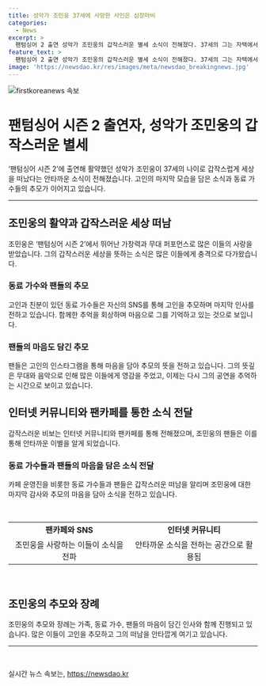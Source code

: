```yaml
---
title: 성악가 조민웅 37세에 사망한 사인은 심장마비
categories:
  - News
excerpt: >
  팬텀싱어 2 출연 성악가 조민웅의 갑작스러운 별세 소식이 전해졌다. 37세의 그는 자택에서 심장마비로 발견되었으며, 동료 가수들은 그를 추모하고 있다. 성악가 권서경은 마음이 아파 충격이라며, 미스터붐박스는 슬프다. 하늘에서 멋지게 노래하고 있어라고 전하며 팬들도 인스타그램으로 그를 추모하고 있다.
feature_text: >
  팬텀싱어 2 출연 성악가 조민웅의 갑작스러운 별세 소식이 전해졌다. 37세의 그는 자택에서 심장마비로 발견되었으며, 동료 가수들은 그를 추모하고 있다. 성악가 권서경은 마음이 아파 충격이라며, 미스터붐박스는 슬프다. 하늘에서 멋지게 노래하고 있어라고 전하며 팬들도 인스타그램으로 그를 추모하고 있다.
image: 'https://newsdao.kr/res/images/meta/newsdao_breakingnews.jpg'
---
```


<p><img src="https://newsdao.kr/res/images/meta/newsdao_breakingnews.jpg" alt="firstkoreanews 속보" /></p>

<h1 data-ke-size="size26">팬텀싱어 시즌 2 출연자, 성악가 조민웅의 갑작스러운 별세</h1>

<p data-ke-size="size16">‘팬텀싱어 시즌 2’에 출연해 활약했던 성악가 조민웅이 37세의 나이로 갑작스럽게 세상을 떠났다는 안타까운 소식이 전해졌습니다. 고인의 마지막 모습을 담은 소식과 동료 가수들의 추모가 이어지고 있습니다.</p>

<hr>

<h2 data-ke-size="size26">조민웅의 활약과 갑작스러운 세상 떠남</h2>

<p data-ke-size="size16">조민웅은 ‘팬텀싱어 시즌 2’에서 뛰어난 가창력과 무대 퍼포먼스로 많은 이들의 사랑을 받았습니다. 그의 갑작스러운 세상을 뜻하는 소식은 많은 이들에게 충격으로 다가왔습니다.</p>

<h3 data-ke-size="size22">동료 가수와 팬들의 추모</h3>

<p data-ke-size="size16">고인과 친분이 있던 동료 가수들은 자신의 SNS를 통해 고인을 추모하며 마지막 인사를 전하고 있습니다. 함께한 추억을 회상하며 마음으로 그를 기억하고 있는 것으로 보입니다.</p>

<h3 data-ke-size="size22">팬들의 마음도 담긴 추모</h3>

<p data-ke-size="size16">팬들은 고인의 인스타그램을 통해 마음을 담아 추모의 뜻을 전하고 있습니다. 그의 뜻깊은 무대와 음악으로 인해 많은 이들에게 영감을 주었고, 이제는 다시 그의 공연을 추억하는 시간으로 보이고 있습니다.</p>

<h2 data-ke-size="size26">인터넷 커뮤니티와 팬카페를 통한 소식 전달</h2>

<p data-ke-size="size16">갑작스러운 비보는 인터넷 커뮤니티와 팬카페를 통해 전해졌으며, 조민웅의 팬들은 이를 통해 안타까운 이별을 알게 되었습니다.</p>

<h3 data-ke-size="size22">동료 가수들과 팬들의 마음을 담은 소식 전달</h3>

<p data-ke-size="size16">카페 운영진을 비롯한 동료 가수들과 팬들은 갑작스러운 떠남을 알리며 조민웅에 대한 마지막 감사와 추모의 마음을 담아 소식을 전하고 있습니다.</p>

<p data-ke-size="size16">&nbsp;</p>

<table>
<tbody>
<tr>
<td style="text-align: center; height: 17px;"><b>팬카페와 SNS</b></td>
<td style="text-align: center; height: 17px;"><b>인터넷 커뮤니티</b></td>
</tr>
<tr>
<td style="text-align: center; height: 17px;">조민웅을 사랑하는 이들이 소식을 전파</td>
<td style="text-align: center; height: 17px;">안타까운 소식을 전하는 공간으로 활용됨</td>
</tr>
</tbody>
</table>

<p data-ke-size="size16">&nbsp;</p>

<h2 data-ke-size="size26">조민웅의 추모와 장례</h2>

<p data-ke-size="size16">조민웅의 추모와 장례는 가족, 동료 가수, 팬들의 마음이 담긴 인사와 함께 진행되고 있습니다. 많은 이들이 고인을 추모하고 그의 떠남을 안타깝게 여기고 있습니다.</p>

<hr>

<p data-ke-size="size16">&nbsp;</p>
실시간 뉴스 속보는, <a href="https://newsdao.kr" rel="dofollow">https://newsdao.kr</a>


